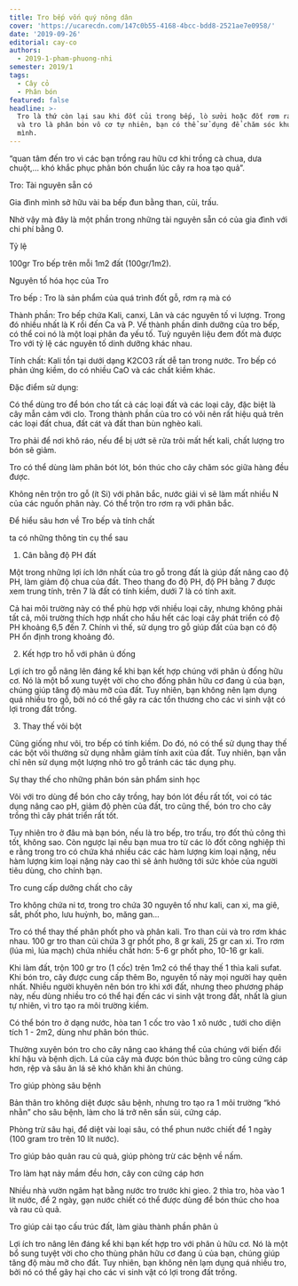 ```yaml
---
title: Tro bếp vốn quý nông dân
cover: 'https://ucarecdn.com/147c0b55-4168-4bcc-bdd8-2521ae7e0958/'
date: '2019-09-26'
editorial: cay-co
authors:
  - 2019-1-pham-phuong-nhi
semester: 2019/1
tags:
  - Cây cỏ
  - Phân bón
featured: false
headline: >-
  Tro là thứ còn lại sau khi đốt củi trong bếp, lò sưởi hoặc đốt rơm rạ, giấy…
  và tro là phân bón vô cơ tự nhiên, bạn có thể sử dụng để chăm sóc khu vườn của
  mình.
---
```

“quan tâm đến tro vì các bạn trồng rau hữu cơ khi trồng cà chua, dưa chuột,… khó khắc phục phân bón chuẩn lúc cây ra hoa tạo quả”.



Tro: Tài nguyên sẵn có

Gia đình mình sở hữu vài ba bếp đun bằng than, củi, trấu.

Nhờ vậy mà đây là một phần trong những tài nguyên sẵn có của gia đình với chi phí bằng 0.



Tỷ lệ

100gr Tro bếp trên mỗi 1m2 đất (100gr/1m2).



Nguyên tố hóa học của Tro

Tro bếp : Tro là sản phẩm của quá trình đốt gỗ, rơm rạ mà có

Thành phần: Tro bếp chứa Kali, canxi, Lân và các nguyên tố vi lượng. Trong đó nhiều nhất là K rồi đến Ca và P. Về thành phần dinh dưỡng của tro bếp, có thể coi nó là một loại phân đa yếu tố. Tuỳ nguyên liệu đem đốt mà được Tro với tỷ lệ các nguyên tố dinh dưỡng khác nhau.

Tính chất: Kali tồn tại dưới dạng K2CO3 rất dễ tan trong nước. Tro bếp có phản ứng kiềm, do có nhiều CaO và các chất kiềm khác.

Đặc điểm sử dụng:



Có thể dùng tro để bón cho tất cả các loại đất và các loại cây, đặc biệt là cây mẫn cảm với clo. Trong thành phần của tro có vôi nên rất hiệu quả trên các loại đất chua, đất cát và đất than bùn nghèo kali.

Tro phải để nơi khô ráo, nếu để bị ướt sẽ rửa trôi mất hết kali, chất lượng tro bón sẽ giảm.

Tro có thể dùng làm phân bót lót, bón thúc cho cây chăm sóc giữa hàng đều được.

Không nên trộn tro gỗ (ít Si) với phân bắc, nước giải vì sẽ làm mất nhiều N của các nguồn phân này. Có thể trộn tro rơm rạ với phân bắc.

Để hiểu sâu hơn về Tro bếp và tính chất



ta có những thông tin cụ thể sau

1. Cân bằng độ PH đất

Một trong những lợi ích lớn nhất của tro gỗ trong đất là giúp đất nâng cao độ PH, làm giảm độ chua của đất. Theo thang đo độ PH, độ PH bằng 7 được xem trung tính, trên 7 là đất có tính kiềm, dưới 7 là có tính axit.



Cả hai môi trường này có thể phù hợp với nhiều loại cây, nhưng không phải tất cả, môi trường thích hợp nhất cho hầu hết các loại cây phát triển có độ PH khoảng 6,5 đến 7. Chính vì thế, sử dụng tro gỗ giúp đất của bạn có độ PH ổn định trong khoảng đó.



2. Kết hợp tro hỗ với phân ủ đống



Lợi ích tro gỗ nâng lên đáng kể khi bạn kết hợp chúng với phân ủ đống hữu cơ. Nó là một bổ xung tuyệt vời cho cho đống phân hữu cơ đang ủ của bạn, chúng giúp tăng độ màu mỡ của đất. Tuy nhiên, bạn không nên lạm dụng quá nhiều tro gỗ, bởi nó có thể gây ra các tổn thương cho các vi sinh vật có lợi trong đất trồng.



3. Thay thế vôi bột



Cũng giống như vôi, tro bếp có tính kiềm. Do đó, nó có thể sử dụng thay thế các bột vôi thường sử dụng nhằm giảm tính axit của đất. Tuy nhiên, bạn vẫn chỉ nên sử dụng một lượng nhỏ tro gỗ tránh các tác dụng phụ.



Sự thay thế cho những phân bón sản phẩm sinh học



Vôi với tro dùng để bón cho cây trồng, hay bón lót đều rất tốt, voi có tác dụng nâng cao pH, giảm độ phèn của đất, tro cũng thế, bón tro cho cây trồng thì cây phát triển rất tốt.



Tuy nhiên tro ở đâu mà bạn bón, nếu là tro bếp, tro trấu, tro đốt thủ công thì tốt, không sao. Còn ngược lại nếu bạn mua tro từ các lò đốt công nghiệp thì e rằng trong tro có chứa khá nhiều các các hàm lượng kim loại nặng, nếu hàm lượng kim loại nặng này cao thì sẽ ảnh hưởng tới sức khỏe của người tiêu dùng, cho chính bạn.



Tro cung cấp dưỡng chất cho cây

Tro không chứa ni tơ, trong tro chứa 30 nguyên tố như kali, can xi, ma giê, sắt, phốt pho, lưu huỳnh, bo, măng gan…



Tro có thể thay thế phân phốt pho và phân kali. Tro than củi và tro rơm khác nhau. 100 gr tro than củi chứa 3 gr phốt pho, 8 gr kali, 25 gr can xi. Tro rơm (lúa mì, lúa mạch) chứa nhiều chất hơn: 5-6 gr phốt pho, 10-16 gr kali.



Khi làm đất, trộn 100 gr tro (1 cốc) trên 1m2 có thể thay thế 1 thìa kali sufat. Khi bón tro, cây được cung cấp thêm Bo, nguyên tố này mọi người hay quên nhất. Nhiều người khuyên nên bón tro khi xới đất, nhưng theo phương pháp này, nếu dùng nhiều tro có thể hại đến các vi sinh vật trong đất, nhất là giun tự nhiên, vì tro tạo ra môi trường kiềm.



Có thể bón tro ở dạng nước, hòa tan 1 cốc tro vào 1 xô nước , tưới cho diện tích 1 - 2m2, dùng như phân bón thúc.



Thường xuyên bón tro cho cây nâng cao kháng thể của chúng với biến đổi khí hậu và bệnh dịch. Lá của cây mà được bón thúc bằng tro cũng cứng cáp hơn, rệp và sâu ăn lá sẽ khó khăn khi ăn chúng.



Tro giúp phòng sâu bệnh

Bản thân tro không diệt được sâu bệnh, nhưng tro tạo ra 1 môi trường “khó nhằn” cho sâu bệnh, làm cho lá trở nên sần sùi, cứng cáp.



Phòng trừ sâu hại, để diệt vài loại sâu, có thể phun nước chiết để 1 ngày (100 gram tro trên 10 lít nước).



Tro giúp bảo quản rau củ quả, giúp phòng trừ các bệnh về nấm.

Tro làm hạt nảy mầm đều hơn, cây con cứng cáp hơn

Nhiều nhà vườn ngâm hạt bằng nước tro trước khi gieo. 2 thìa tro, hòa vào 1 lít nước, để 2 ngày, gạn nước chiết có thể được dùng để bón thúc cho hoa và rau củ quả.



Tro giúp cải tạo cấu trúc đất, làm giàu thành phần phân ủ

Lợi ích tro nâng lên đáng kể khi bạn kết hợp tro với phân ủ hữu cơ. Nó là một bổ sung tuyệt vời cho cho thùng phân hữu cơ đang ủ của bạn, chúng giúp tăng độ màu mỡ cho đất. Tuy nhiên, bạn không nên lạm dụng quá nhiều tro, bởi nó có thể gây hại cho các vi sinh vật có lợi trong đất trồng.
